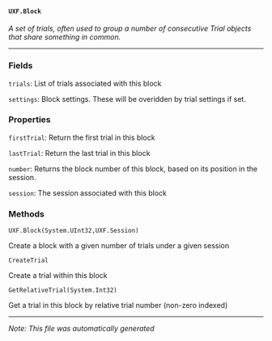 #### `UXF.Block`
*A set of trials, often used to group a number of consecutive Trial objects that share something in common.*
---
### Fields
`trials`: List of trials associated with this block
`settings`: Block settings. These will be overidden by trial settings if set.
### Properties
`firstTrial`: Return the first trial in this block
`lastTrial`: Return the last trial in this block
`number`: Returns the block number of this block, based on its position in the session.
`session`: The session associated with this block
### Methods
`UXF.Block(System.UInt32,UXF.Session)`
Create a block with a given number of trials under a given session
`CreateTrial`
Create a trial within this block
`GetRelativeTrial(System.Int32)`
Get a trial in this block by relative trial number (non-zero indexed)
---
*Note: This file was automatically generated*
